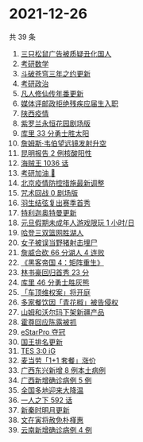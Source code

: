 # 2021-12-26

共 39 条

<!-- BEGIN -->
<!-- 最后更新时间 Sun Dec 26 2021 18:09:41 GMT+0800 (China Standard Time) -->

1. [三只松鼠广告被质疑丑化国人](https://www.zhihu.com/search?q=三只松鼠)
1. [考研数学](https://www.zhihu.com/search?q=考研数学)
1. [斗破苍穹三年之约更新](https://www.zhihu.com/search?q=斗破苍穹三年之约)
1. [考研政治](https://www.zhihu.com/search?q=考研政治)
1. [凡人修仙传年番更新](https://www.zhihu.com/search?q=凡人修仙传)
1. [媒体评邮政拒绝残疾应届生入职](https://www.zhihu.com/search?q=残疾应届生)
1. [陕西疫情](https://www.zhihu.com/search?q=陕西疫情)
1. [紫罗兰永恒花园剧场版](https://www.zhihu.com/search?q=紫罗兰永恒花园)
1. [库里 33 分勇士胜太阳](https://www.zhihu.com/search?q=勇士)
1. [詹姆斯·韦伯望远镜发射升空](https://www.zhihu.com/search?q=韦伯望远镜)
1. [昆明报告 2 例核酸阳性](https://www.zhihu.com/search?q=昆明疫情)
1. [海贼王 1036 话](https://www.zhihu.com/search?q=海贼王)
1. [考研加油 💪](https://www.zhihu.com/search?q=考研倒计时)
1. [北京疫情防控措施最新调整](https://www.zhihu.com/search?q=北京疫情防控措施)
1. [咒术回战 0 剧场版](https://www.zhihu.com/search?q=咒术回战0)
1. [羽生结弦复出赛季首秀](https://www.zhihu.com/search?q=羽生结弦)
1. [特利迦奥特曼更新](https://www.zhihu.com/search?q=特利迦奥特曼)
1. [元旦假期未成年人游戏限玩 1 小时/日](https://www.zhihu.com/search?q=未成年人游戏限玩)
1. [哈登三双篮网胜湖人](https://www.zhihu.com/search?q=湖人)
1. [女子被误当野猪射击埋尸](https://www.zhihu.com/search?q=女子被当野猪射击)
1. [詹威合砍 66 分湖人 4 连败](https://www.zhihu.com/search?q=湖人)
1. [《黑客帝国 4：矩阵重生》](https://www.zhihu.com/search?q=黑客帝国4)
1. [林书豪回归首秀 23 分](https://www.zhihu.com/search?q=林书豪)
1. [库里 46 分勇士胜灰熊](https://www.zhihu.com/search?q=勇士)
1. [「车顶维权案」将开庭](https://www.zhihu.com/search?q=车顶维权案)
1. [多家餐饮因「青花椒」被告侵权](https://www.zhihu.com/search?q=青花椒)
1. [山姆和沃尔玛下架新疆产品](https://www.zhihu.com/search?q=山姆下架新疆产品)
1. [霍尊回应陈露被抓](https://www.zhihu.com/search?q=霍尊回应)
1. [eStarPro 夺冠](https://www.zhihu.com/search?q=kpl)
1. [国王排名更新](https://www.zhihu.com/search?q=国王排名)
1. [TES 3:0 iG](https://www.zhihu.com/search?q=tes)
1. [麦当劳「1+1 套餐」涨价](https://www.zhihu.com/search?q=麦当劳涨价)
1. [广西东兴新增 8 例本土病例](https://www.zhihu.com/search?q=广西疫情)
1. [广西新增确诊病例 5 例](https://www.zhihu.com/search?q=广西疫情)
1. [全国多地迎来大降温](https://www.zhihu.com/search?q=降温)
1. [一人之下 592 话](https://www.zhihu.com/search?q=一人之下)
1. [新秦时明月更新](https://www.zhihu.com/search?q=新秦时明月)
1. [文在寅将赦免朴槿惠](https://www.zhihu.com/search?q=朴槿惠)
1. [云南新增确诊病例 4 例](https://www.zhihu.com/search?q=云南疫情)

<!-- END -->
